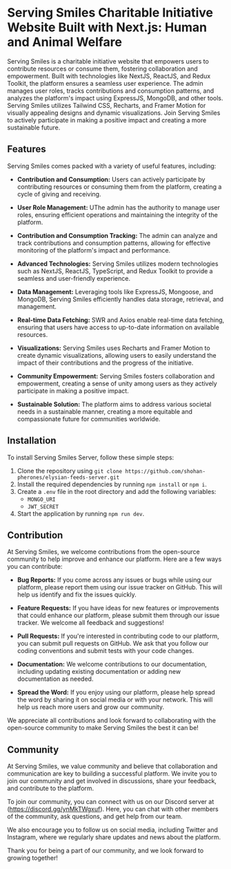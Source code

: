 # Serving Smiles Charitable Initiative Website Built with Next.js: Human and Animal Welfare

Serving Smiles is a charitable initiative website that empowers users to contribute resources or consume them, fostering collaboration and empowerment. Built with technologies like NextJS, ReactJS, and Redux Toolkit, the platform ensures a seamless user experience. The admin manages user roles, tracks contributions and consumption patterns, and analyzes the platform's impact using ExpressJS, MongoDB, and other tools. Serving Smiles utilizes Tailwind CSS, Recharts, and Framer Motion for visually appealing designs and dynamic visualizations. Join Serving Smiles to actively participate in making a positive impact and creating a more sustainable future.

## Features

Serving Smiles comes packed with a variety of useful features, including:

- **Contribution and Consumption:** Users can actively participate by contributing resources or consuming them from the platform, creating a cycle of giving and receiving.

- **User Role Management:** UThe admin has the authority to manage user roles, ensuring efficient operations and maintaining the integrity of the platform.

- **Contribution and Consumption Tracking:** The admin can analyze and track contributions and consumption patterns, allowing for effective monitoring of the platform's impact and performance.

- **Advanced Technologies:** Serving Smiles utilizes modern technologies such as NextJS, ReactJS, TypeScript, and Redux Toolkit to provide a seamless and user-friendly experience.

- **Data Management:** Leveraging tools like ExpressJS, Mongoose, and MongoDB, Serving Smiles efficiently handles data storage, retrieval, and management.

- **Real-time Data Fetching:** SWR and Axios enable real-time data fetching, ensuring that users have access to up-to-date information on available resources.

- **Visualizations:** Serving Smiles uses Recharts and Framer Motion to create dynamic visualizations, allowing users to easily understand the impact of their contributions and the progress of the initiative.

- **Community Empowerment:** Serving Smiles fosters collaboration and empowerment, creating a sense of unity among users as they actively participate in making a positive impact.

- **Sustainable Solution:** The platform aims to address various societal needs in a sustainable manner, creating a more equitable and compassionate future for communities worldwide.

## Installation

To install Serving Smiles Server, follow these simple steps:

1. Clone the repository using `git clone https://github.com/shohan-pherones/elysian-feeds-server.git`
2. Install the required dependencies by running `npm install` or `npm i`.
3. Create a `.env` file in the root directory and add the following variables:
   - `MONGO_URI`
   - `JWT_SECRET`
4. Start the application by running `npm run dev`.

## Contribution

At Serving Smiles, we welcome contributions from the open-source community to help improve and enhance our platform. Here are a few ways you can contribute:

- **Bug Reports:** If you come across any issues or bugs while using our platform, please report them using our issue tracker on GitHub. This will help us identify and fix the issues quickly.

- **Feature Requests:** If you have ideas for new features or improvements that could enhance our platform, please submit them through our issue tracker. We welcome all feedback and suggestions!

- **Pull Requests:** If you're interested in contributing code to our platform, you can submit pull requests on GitHub. We ask that you follow our coding conventions and submit tests with your code changes.

- **Documentation:** We welcome contributions to our documentation, including updating existing documentation or adding new documentation as needed.

- **Spread the Word:** If you enjoy using our platform, please help spread the word by sharing it on social media or with your network. This will help us reach more users and grow our community.

We appreciate all contributions and look forward to collaborating with the open-source community to make Serving Smiles the best it can be!

## Community

At Serving Smiles, we value community and believe that collaboration and communication are key to building a successful platform. We invite you to join our community and get involved in discussions, share your feedback, and contribute to the platform.

To join our community, you can connect with us on our Discord server at (https://discord.gg/ynMkTWgxuf). Here, you can chat with other members of the community, ask questions, and get help from our team.

We also encourage you to follow us on social media, including Twitter and Instagram, where we regularly share updates and news about the platform.

Thank you for being a part of our community, and we look forward to growing together!
